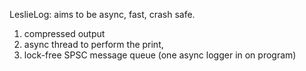 LeslieLog: aims to be async, fast, crash safe.
1. compressed output
2. async thread to perform the print, 
3. lock-free SPSC message queue (one async logger in on program)